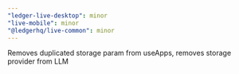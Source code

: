 ```yaml
---
"ledger-live-desktop": minor
"live-mobile": minor
"@ledgerhq/live-common": minor
---
```


Removes duplicated storage param from useApps, removes storage provider from LLM

